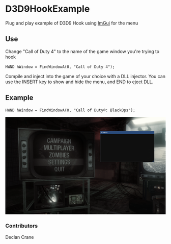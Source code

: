 # D3D9HookExample
Plug and play example of D3D9 Hook using [ImGui](https://github.com/ocornut/imgui) for the menu

## Use

Change "Call of Duty 4" to the name of the game window you're trying to hook
```
HWND hWindow = FindWindowA(0, "Call of Duty 4");
```
Compile and inject into the game of your choice with a DLL injector.
You can use the INSERT key to show and hide the menu, and END to eject DLL.

## Example
```
HWND hWindow = FindWindowA(0, "Call of Duty®: BlackOps");
```
![Example](./screenshots/blackops-example.PNG)

### Contributors
Declan Crane
